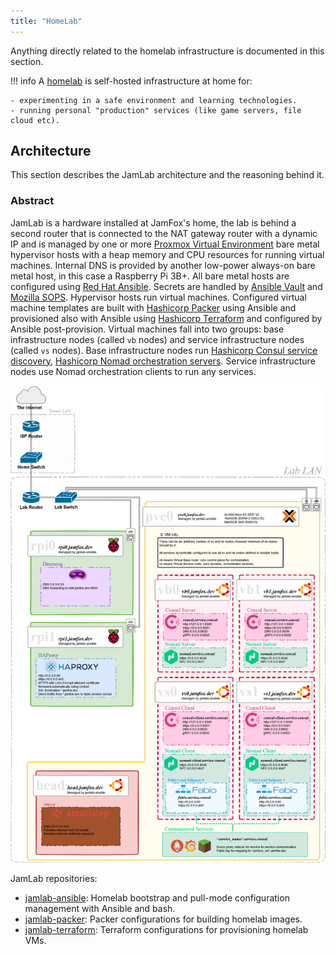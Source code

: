 ```yaml
---
title: "HomeLab"
---
```


Anything directly related to the homelab infrastructure is documented in this section.

!!! info
    A [homelab](https://old.reddit.com/r/homelab/) is self-hosted infrastructure at home for:

    - experimenting in a safe environment and learning technologies.
    - running personal "production" services (like game servers, file cloud etc).

## Architecture

This section describes the JamLab architecture and the reasoning behind it.

### Abstract

JamLab is a hardware installed at JamFox's home, the lab is behind a second router that is connected to the NAT gateway router with a dynamic IP and is managed by one or more [Proxmox Virtual Environment](https://www.proxmox.com/en/proxmox-ve) bare metal hypervisor hosts with a heap memory and CPU resources for running virtual machines. Internal DNS is provided by another low-power always-on bare metal host, in this case a Raspberry Pi 3B+. All bare metal hosts are configured using [Red Hat Ansible](https://www.ansible.com/). Secrets are handled by [Ansible Vault](https://docs.ansible.com/ansible/latest/cli/ansible-vault.html) and [Mozilla SOPS](https://github.com/mozilla/sops). Hypervisor hosts run virtual machines. Configured virtual machine templates are built with [Hashicorp Packer](https://www.packer.io/) using Ansible and provisioned also with Ansible using [Hashicorp Terraform](https://www.terraform.io/) and configured by Ansible post-provision. Virtual machines fall into two groups: base infrastructure nodes (called `vb` nodes) and service infrastructure nodes (called `vs` nodes). Base infrastructure nodes run [Hashicorp Consul service discovery](https://www.consul.io/), [Hashicorp Nomad orchestration servers](https://www.hashicorp.com/products/nomad). Service infrastructure nodes use Nomad orchestration clients to run any services.

![jamlab-overview diagram](attachments/jamlab-overview.png)

JamLab repositories:

- [jamlab-ansible](https://github.com/JamFox/jamlab-ansible): Homelab bootstrap and pull-mode configuration management with Ansible and bash.
- [jamlab-packer](https://github.com/JamFox/jamlab-packer): Packer configurations for building homelab images.
- [jamlab-terraform](https://github.com/JamFox/jamlab-terraform): Terraform configurations for provisioning homelab VMs.
